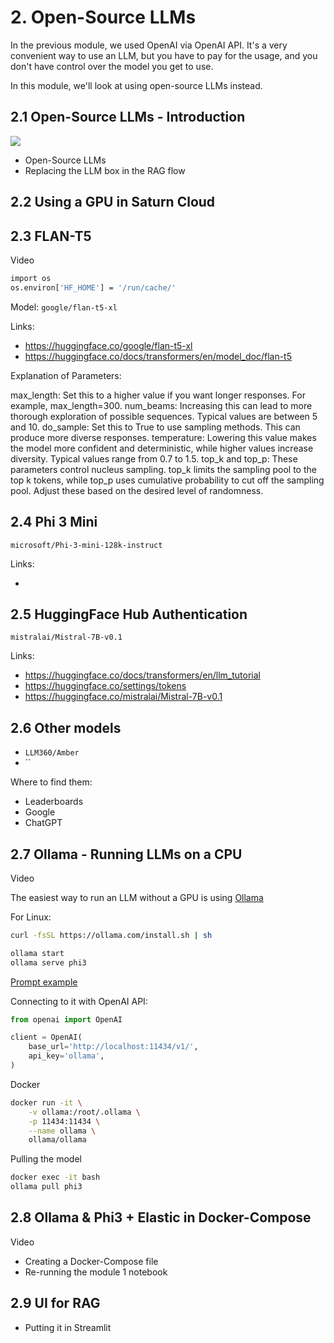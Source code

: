 # 2. Open-Source LLMs

In the previous module, we used OpenAI via OpenAI API. It's
a very convenient way to use an LLM, but you have to pay 
for the usage, and you don't have control over the 
model you get to use.

In this module, we'll look at using open-source LLMs instead.

## 2.1 Open-Source LLMs - Introduction

<a href="https://www.youtube.com/watch?v=ATchkIRsH4g&list=PL3MmuxUbc_hIB4fSqLy_0AfTjVLpgjV3R">
  <img src="https://markdown-videos-api.jorgenkh.no/youtube/ATchkIRsH4g">
</a>

* Open-Source LLMs
* Replacing the LLM box in the RAG flow

## 2.2 Using a GPU in Saturn Cloud



## 2.3 FLAN-T5

Video

```bash
import os
os.environ['HF_HOME'] = '/run/cache/'
```

Model: `google/flan-t5-xl`


Links:

* https://huggingface.co/google/flan-t5-xl
* https://huggingface.co/docs/transformers/en/model_doc/flan-t5

Explanation of Parameters:

max_length: Set this to a higher value if you want longer responses. For example, max_length=300.
num_beams: Increasing this can lead to more thorough exploration of possible sequences. Typical values are between 5 and 10.
do_sample: Set this to True to use sampling methods. This can produce more diverse responses.
temperature: Lowering this value makes the model more confident and deterministic, while higher values increase diversity. Typical values range from 0.7 to 1.5.
top_k and top_p: These parameters control nucleus sampling. top_k limits the sampling pool to the top k tokens, while top_p uses cumulative probability to cut off the sampling pool. Adjust these based on the desired level of randomness.


## 2.4 Phi 3 Mini


`microsoft/Phi-3-mini-128k-instruct`

Links:

* 

## 2.5 HuggingFace Hub Authentication


`mistralai/Mistral-7B-v0.1`

Links:

* https://huggingface.co/docs/transformers/en/llm_tutorial
* https://huggingface.co/settings/tokens
* https://huggingface.co/mistralai/Mistral-7B-v0.1

## 2.6 Other models

* `LLM360/Amber`
* ``

Where to find them:

* Leaderboards 
* Google
* ChatGPT


## 2.7 Ollama - Running LLMs on a CPU

Video

The easiest way to run an LLM without a GPU is using [Ollama](https://github.com/ollama/ollama)

For Linux:

```bash
curl -fsSL https://ollama.com/install.sh | sh

ollama start
ollama serve phi3
```

[Prompt example](prompt.md)

Connecting to it with OpenAI API:

```python
from openai import OpenAI

client = OpenAI(
    base_url='http://localhost:11434/v1/',
    api_key='ollama',
)
```

Docker

```bash
docker run -it \
    -v ollama:/root/.ollama \
    -p 11434:11434 \
    --name ollama \
    ollama/ollama
```

Pulling the model

```bash
docker exec -it bash
ollama pull phi3
```


## 2.8 Ollama & Phi3 + Elastic in Docker-Compose

Video

* Creating a Docker-Compose file 
* Re-running the module 1 notebook


## 2.9 UI for RAG

* Putting it in Streamlit
